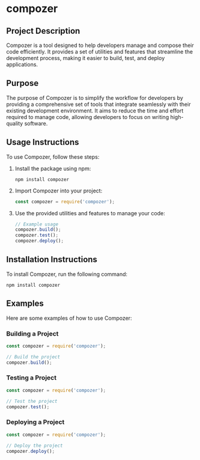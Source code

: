 # compozer

## Project Description

Compozer is a tool designed to help developers manage and compose their code efficiently. It provides a set of utilities and features that streamline the development process, making it easier to build, test, and deploy applications.

## Purpose

The purpose of Compozer is to simplify the workflow for developers by providing a comprehensive set of tools that integrate seamlessly with their existing development environment. It aims to reduce the time and effort required to manage code, allowing developers to focus on writing high-quality software.

## Usage Instructions

To use Compozer, follow these steps:

1. Install the package using npm:
   ```
   npm install compozer
   ```

2. Import Compozer into your project:
   ```javascript
   const compozer = require('compozer');
   ```

3. Use the provided utilities and features to manage your code:
   ```javascript
   // Example usage
   compozer.build();
   compozer.test();
   compozer.deploy();
   ```

## Installation Instructions

To install Compozer, run the following command:
```
npm install compozer
```

## Examples

Here are some examples of how to use Compozer:

### Building a Project

```javascript
const compozer = require('compozer');

// Build the project
compozer.build();
```

### Testing a Project

```javascript
const compozer = require('compozer');

// Test the project
compozer.test();
```

### Deploying a Project

```javascript
const compozer = require('compozer');

// Deploy the project
compozer.deploy();
```
